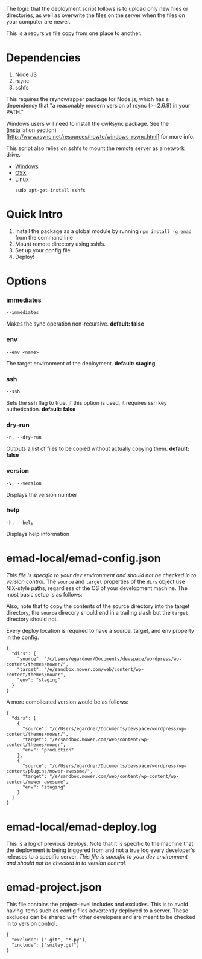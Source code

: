 The logic that the deployment script follows is to upload only new files or directories,
as well as overwrite the files on the server when the files on your computer are newer.

This is a recursive file copy from one place to another.

# Dependencies
1. Node JS
2. rsync
3. sshfs

This requires the rsyncwrapper package for Node.js, which has a dependency that
"a reasonably modern version of rsync (>=2.6.9) in your PATH."

Windows users will need to install the cwRsync package. See the
(installation section)[http://www.rsync.net/resources/howto/windows_rsync.html] for more info.

This script also relies on sshfs to mount the remote server as a network drive.
* [Windows](https://code.google.com/p/win-sshfs/)
* [OSX](http://osxfuse.github.io/)
* Linux
  ```
  sudo apt-get install sshfs
  ```

# Quick Intro
1. Install the package as a global module by running `npm install -g emad` from the command line
2. Mount remote directory using sshfs. 
3. Set up your config file
4. Deploy!

# Options

### immediates
```
--immediates
```
Makes the sync operation non-recursive. __default: false__

### env
```
--env <name>
```
The target environment of the deployment. __default: staging__

### ssh
```
--ssh
```
Sets the ssh flag to true. If this option is used, it requires ssh key authetication. __default: false__

### dry-run
```
-n, --dry-run
```
Outputs a list of files to be copied without actually copying them. __default: false__

### version
```
-V, --version
```
Displays the version number

### help
```
-h, --help
```
Displays help information

# emad-local/emad-config.json
_This file is specific to your dev environment and should not be checked in to version control._
The `source` and `target` properties of the `dirs` object use NIX-style paths, regardless of
the OS of your development machine. The most basic setup is as follows:

Also, note that to copy the contents of the source directory into the target directory, the
`source` direcory should end in a trailing slash but the `target` directory should not.

Every deploy location is required to have a source, target, and env property in the config.

```
{
  "dirs": {
    "source": "/c/Users/egardner/Documents/devspace/wordpress/wp-content/themes/mower/",
    "target": "/e/sandbox.mower.com/web/content/wp-content/themes/mower",
    "env": "staging"
  }
}
```

A more complicated version would be as follows: 
```
{
  "dirs": [
    {
      "source": "/c/Users/egardner/Documents/devspace/wordpress/wp-content/themes/mower/",
      "target": "/e/sandbox.mower.com/web/content/wp-content/themes/mower",
      "env": "production"
    },
    {
      "source": "/c/Users/egardner/Documents/devspace/wordpress/wp-content/plugins/mower-awesome/",
      "target": "/e/sandbox.mower.com/web/content/wp-content/wp-content/mower-awesome",
      "env": "staging"
    }
  ]
}
```

# emad-local/emad-deploy.log
This is a log of previous deploys. Note that it is specific to the machine that the deployment
is being triggered from and not a true log every developer's releases to a specific server.
_This file is specific to your dev environment and should not be checked in to version control._

# emad-project.json
This file contains the project-level includes and excludes. This is to avoid having items
such as config files advertently deployed to a server. These excludes can be shared with
other developers and are meant to be checked in to version control.

```
{
  "exclude": [".git", "*.py"],
  "include": ["smiley.gif"]
}
```